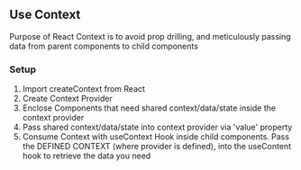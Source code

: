## Use Context

Purpose of React Context is to avoid prop drilling, and meticulously passing data from parent components to child components

### Setup 
1. Import createContext from React
2. Create Context Provider
3. Enclose Components that need shared context/data/state inside the context provider
4. Pass shared context/data/state into context provider via 'value' property
5. Consume Context with useContext Hook inside child components. Pass the DEFINED CONTEXT (where provider is defined), into the useContent hook to retrieve the data you need
